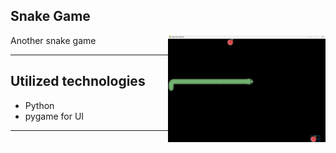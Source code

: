 ## Snake Game


<p><img align="right" src="https://github.com/0Kunz/PROJETOS/blob/main/Jogo%20da%20Cobrinha/apresentação/meio.png" width=50% height=50% /></p>


<p>Another snake game</p>
<hr>

## Utilized technologies

* Python
* pygame for UI

<hr>
</body>

